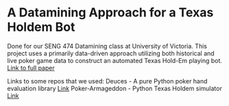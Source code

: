 # A Datamining Approach for a Texas Holdem Bot #

Done for our SENG 474 Datamining class at University of Victoria. This project uses a primarily data-driven approach utilizing both historical and live poker game data to construct an automated Texas Hold-Em playing bot. [Link to full paper](https://drive.google.com/open?id=0B94wMrX78KDNUjA4VHBYS2laa28)

Links to some repos that we used:
Deuces - A pure Python poker hand evaluation library [Link](https://github.com/worldveil/deuces)
Poker-Armageddon - Python Texas Holdem simulator [Link](https://github.com/sushiomsky/poker-armageddon)


